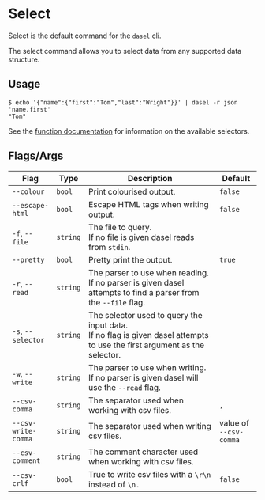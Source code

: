 # Select

Select is the default command for the `dasel` cli.

The select command allows you to select data from any supported data structure.

## Usage

```
$ echo '{"name":{"first":"Tom","last":"Wright"}}' | dasel -r json 'name.first'
"Tom"
```

See the [function documentation](broken-reference) for information on the available selectors.

## Flags/Args

<table><thead><tr><th>Flag</th><th>Type</th><th width="249.33333333333331">Description</th><th>Default</th></tr></thead><tbody><tr><td><code>--colour</code></td><td><code>bool</code></td><td>Print colourised output.</td><td><code>false</code></td></tr><tr><td><code>--escape-html</code></td><td><code>bool</code></td><td>Escape HTML tags when writing output.</td><td><code>false</code></td></tr><tr><td><code>-f</code>, <code>--file</code></td><td><code>string</code></td><td>The file to query.<br>If no file is given dasel reads from <code>stdin</code>.</td><td></td></tr><tr><td><code>--pretty</code></td><td><code>bool</code></td><td>Pretty print the output.</td><td><code>true</code></td></tr><tr><td><code>-r</code>, <code>--read</code></td><td><code>string</code></td><td>The parser to use when reading.<br>If no parser is given dasel attempts to find a parser from the <code>--file</code> flag.</td><td></td></tr><tr><td><code>-s</code>, <code>--selector</code></td><td><code>string</code></td><td>The selector used to query the input data.<br>If no flag is given dasel attempts to use the first argument as the selector.</td><td></td></tr><tr><td><code>-w</code>, <code>--write</code></td><td><code>string</code></td><td>The parser to use when writing.<br>If no parser is given dasel will use the <code>--read</code> flag.</td><td></td></tr><tr><td><code>--csv-comma</code></td><td><code>string</code></td><td>The separator used when working with csv files.</td><td><code>,</code></td></tr><tr><td><code>--csv-write-comma</code></td><td><code>string</code></td><td>The separator used when writing csv files.</td><td>value of <code>--csv-comma</code> </td></tr><tr><td><code>--csv-comment</code></td><td><code>string</code></td><td>The comment character used when working with csv files.</td><td></td></tr><tr><td><code>--csv-crlf</code></td><td><code>bool</code></td><td>True to write csv files with a <code>\r\n</code> instead of <code>\n.</code></td><td><code>false</code></td></tr></tbody></table>

